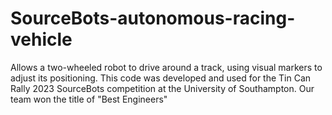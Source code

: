 # SourceBots-autonomous-racing-vehicle
Allows a two-wheeled robot to drive around a track, using visual markers to adjust its positioning.  This code was developed and used for the Tin Can Rally 2023 SourceBots competition at the University of Southampton.  Our team won the title of "Best Engineers"
